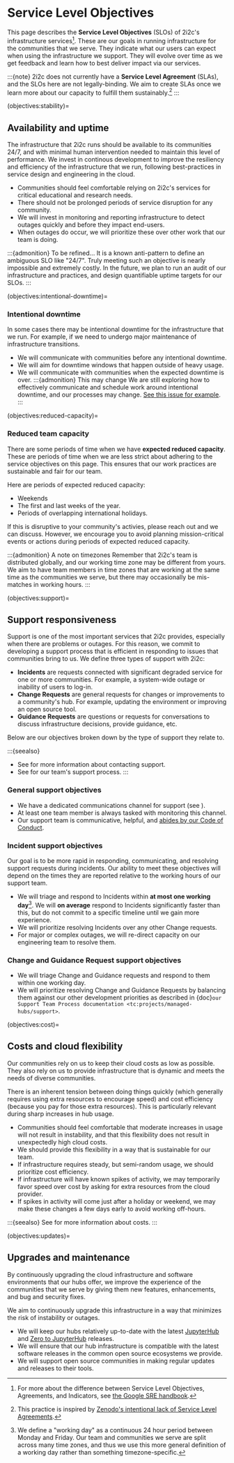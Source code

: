 # Service Level Objectives

This page describes the **Service Level Objectives** (SLOs) of 2i2c's infrastructure services[^slos].
These are our goals in running infrastructure for the communities that we serve.
They indicate what our users can expect when using the infrastructure we support.
They will evolve over time as we get feedback and learn how to best deliver impact via our services.

:::{note}
2i2c does not currently have a **Service Level Agreement** (SLAs), and the SLOs here are not legally-binding.
We aim to create SLAs once we learn more about our capacity to fulfill them sustainably.[^zenodo]
:::


(objectives:stability)=
## Availability and uptime

The infrastructure that 2i2c runs should be available to its communities 24/7, and with minimal human intervention needed to maintain this level of performance.
We invest in continous development to improve the resiliency and efficiency of the infrastructure that we run, following best-practices in service design and engineering in the cloud.

- Communities should feel comfortable relying on 2i2c's services for critical educational and research needs.
- There should not be prolonged periods of service disruption for any community.
- We will invest in monitoring and reporting infrastructure to detect outages quickly and before they impact end-users.
- When outages do occur, we will prioritize these over other work that our team is doing.

:::{admonition} To be refined...
It is a known anti-pattern to define an ambiguous SLO like "24/7".
Truly meeting such an objective is nearly impossible and extremely costly.
In the future, we plan to run an audit of our infrastructure and practices, and design quantifiable uptime targets for our SLOs.
:::


(objectives:intentional-downtime)=
### Intentional downtime

In some cases there may be intentional downtime for the infrastructure that we run.
For example, if we need to undergo major maintenance of infrastructure transitions.

- We will communicate with communities before any intentional downtime.
- We will aim for downtime windows that happen outside of heavy usage.
- We will communicate with communities when the expected downtime is over.
:::{admonition} This may change
We are still exploring how to effectively communicate and schedule work around intentional downtime, and our processes may change.
[See this issue for example](https://github.com/2i2c-org/team-compass/issues/423).
:::

(objectives:reduced-capacity)=
### Reduced team capacity

There are some periods of time when we have **expected reduced capacity**.
These are periods of time when we are less strict about adhering to the service objectives on this page.
This ensures that our work practices are sustainable and fair for our team.

Here are periods of expected reduced capacity:

- Weekends
- The first and last weeks of the year.
- Periods of overlapping international holidays.

If this is disruptive to your community's activies, please reach out and we can discuss.
However, we encourage you to avoid planning mission-critical events or actions during periods of expected reduced capacity.

:::{admonition} A note on timezones
Remember that 2i2c's team is distributed globally, and our working time zone may be different from yours.
We aim to have team members in time zones that are working at the same time as the communities we serve, but there may occasionally be mis-matches in working hours.
:::

(objectives:support)=
## Support responsiveness

Support is one of the most important services that 2i2c provides, especially when there are problems or outages.
For this reason, we commit to developing a support process that is efficient in responding to issues that communities bring to us.
We define three types of support with 2i2c:

- **Incidents** are requests connected with significant degraded service for one or more communities. For example, a system-wide outage or inability of users to log-in.
- **Change Requests** are general requests for changes or improvements to a community's hub. For example, updating the environment or improving an open source tool.
- **Guidance Requests** are questions or requests for conversations to discuss infrastructure decisions, provide guidance, etc.

Below are our objectives broken down by the type of support they relate to.

:::{seealso}
- See [](../support.md) for more information about contacting support.
- See [](tc:support:process) for our team's support process.
:::

### General support objectives

- We have a dedicated communications channel for support (see [](../support.md)).
- At least one team member is always tasked with monitoring this channel.
- Our support team is communicative, helpful, and [abides by our Code of Conduct](tc:code-of-conduct).

### Incident support objectives

Our goal is to be more rapid in responding, communicating, and resolving support requests during incidents.
Our ability to meet these objectives will depend on the times they are reported relative to the working hours of our support team.

- We will triage and respond to Incidents within **at most one working day**[^working-day]. We will **on average** respond to Incidents significantly faster than this, but do not commit to a specific timeline until we gain more experience.
- We will prioritize resolving Incidents over any other Change requests.
- For major or complex outages, we will re-direct capacity on our engineering team to resolve them.

[^working-day]: We define a "working day" as a continuous 24 hour period between Monday and Friday. Our team and communities we serve are split across many time zones, and thus we use this more general definition of a working day rather than something timezone-specific.

### Change and Guidance Request support objectives

- We will triage Change and Guidance requests and respond to them within one working day.
- We will prioritize resolving Change and Guidance Requests by balancing them against our other development priorities as described in {doc}`our Support Team Process documentation <tc:projects/managed-hubs/support>`.

(objectives:cost)=
## Costs and cloud flexibility

Our communities rely on us to keep their cloud costs as low as possible.
They also rely on us to provide infrastructure that is dynamic and meets the needs of diverse communities.

There is an inherent tension between doing things quickly (which generally requires using extra resources to encourage speed) and cost efficiency (because you pay for those extra resources).
This is particularly relevant during sharp increases in hub usage.

- Communities should feel comfortable that moderate increases in usage will not result in instability, and that this flexibility does not result in unexpectedly high cloud costs.
- We should provide this flexibility in a way that is sustainable for our team.
- If infrastructure requires steady, but semi-random usage, we should prioritize cost efficiency.
- If infrastructure will have known spikes of activity, we may temporarily favor speed over cost by asking for extra resources from the cloud provider.
- If spikes in activity will come just after a holiday or weekend, we may make these changes a few days early to avoid working off-hours.

:::{seealso}
See [](pricing/index.md) for more information about costs.
:::


(objectives:updates)=
## Upgrades and maintenance

By continuously upgrading the cloud infrastructure and software environments that our hubs offer, we improve the experience of the communities that we serve by giving them new features, enhancements, and bug and security fixes.

We aim to continuously upgrade this infrastructure in a way that minimizes the risk of instability or outages.

- We will keep our hubs relatively up-to-date with the latest [JupyterHub](https://jupyterhub.readthedocs.io) and [Zero to JupyterHub](https://z2jh.jupyter.org) releases.
- We will ensure that our hub infrastructure is compatible with the latest software releases in the common open source ecosystems we provide.
- We will support open source communities in making regular updates and releases to their tools.

[^slos]: For more about the difference between Service Level Objectives, Agreements, and Indicators, see [the Google SRE handbook](https://sre.google/sre-book/service-level-objectives/).

[^zenodo]: This practice is inspired by [Zenodo's intentional lack of Service Level Agreements](https://about.zenodo.org/principles/).
